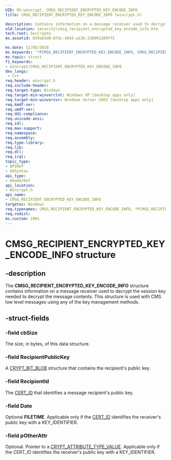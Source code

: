 ```yaml
---
UID: NS:wincrypt._CMSG_RECIPIENT_ENCRYPTED_KEY_ENCODE_INFO
title: CMSG_RECIPIENT_ENCRYPTED_KEY_ENCODE_INFO (wincrypt.h)

description: Contains information on a message receiver used to decrypt the session key needed to decrypt the message contents.
old-location: security\cmsg_recipient_encrypted_key_encode_info.htm
tech.root: SecCrypto
ms.assetid: 839ab3d8-0fdc-4d43-a12b-238091289ff5

ms.date: 12/05/2018
ms.keywords: '*PCMSG_RECIPIENT_ENCRYPTED_KEY_ENCODE_INFO, CMSG_RECIPIENT_ENCRYPTED_KEY_ENCODE_INFO, CMSG_RECIPIENT_ENCRYPTED_KEY_ENCODE_INFO structure [Security], PCMSG_RECIPIENT_ENCRYPTED_KEY_ENCODE_INFO, PCMSG_RECIPIENT_ENCRYPTED_KEY_ENCODE_INFO structure pointer [Security], _crypto2_cmsg_recipient_encrypted_key_encode_info, security.cmsg_recipient_encrypted_key_encode_info, wincrypt/CMSG_RECIPIENT_ENCRYPTED_KEY_ENCODE_INFO, wincrypt/PCMSG_RECIPIENT_ENCRYPTED_KEY_ENCODE_INFO'
ms.topic: struct
f1_keywords:
- wincrypt/CMSG_RECIPIENT_ENCRYPTED_KEY_ENCODE_INFO
dev_langs:
 - c++
req.header: wincrypt.h
req.include-header: 
req.target-type: Windows
req.target-min-winverclnt: Windows XP [desktop apps only]
req.target-min-winversvr: Windows Server 2003 [desktop apps only]
req.kmdf-ver: 
req.umdf-ver: 
req.ddi-compliance: 
req.unicode-ansi: 
req.idl: 
req.max-support: 
req.namespace: 
req.assembly: 
req.type-library: 
req.lib: 
req.dll: 
req.irql: 
topic_type:
- APIRef
- kbSyntax
api_type:
- HeaderDef
api_location:
- Wincrypt.h
api_name:
- CMSG_RECIPIENT_ENCRYPTED_KEY_ENCODE_INFO
targetos: Windows
req.typenames: CMSG_RECIPIENT_ENCRYPTED_KEY_ENCODE_INFO, *PCMSG_RECIPIENT_ENCRYPTED_KEY_ENCODE_INFO
req.redist: 
ms.custom: 19H1
---
```


# CMSG_RECIPIENT_ENCRYPTED_KEY_ENCODE_INFO structure


## -description


The <b>CMSG_RECIPIENT_ENCRYPTED_KEY_ENCODE_INFO</b> structure contains information on a message receiver used to decrypt the session key needed to decrypt the message contents. This structure is used with CMS low level messages using any of the key management methods.


## -struct-fields




### -field cbSize

The size, in bytes, of this data structure.


### -field RecipientPublicKey

A <a href="https://docs.microsoft.com/windows/desktop/api/wincrypt/ns-wincrypt-crypt_bit_blob">CRYPT_BIT_BLOB</a> structure that contains the recipient's public key.


### -field RecipientId

The <a href="https://docs.microsoft.com/windows/desktop/api/wincrypt/ns-wincrypt-cert_id">CERT_ID</a> that identifies a message recipient's public key. 
					


### -field Date

Optional <b>FILETIME</b>. Applicable only if the <a href="https://docs.microsoft.com/windows/desktop/api/wincrypt/ns-wincrypt-cert_id">CERT_ID</a> identifies the receiver's public key with a KEY_IDENTIFIER.


### -field pOtherAttr

Optional. Pointer to a <a href="https://docs.microsoft.com/windows/desktop/api/wincrypt/ns-wincrypt-crypt_attribute_type_value">CRYPT_ATTRIBUTE_TYPE_VALUE</a>. Applicable only if the CERT_ID identifies the receiver's public key with a KEY_IDENTIFIER.

